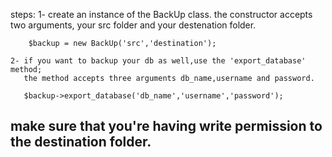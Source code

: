 steps:
	1- create an instance of the BackUp class.
	   the constructor accepts two arguments, your src folder and your destenation folder.
	   	
	    $backup = new BackUp('src','destination');
		
	2- if you want to backup your db as well,use the 'export_database' method;
	   the method accepts three arguments db_name,username and password.
	   
	   $backup->export_database('db_name','username','password');
	   
	   
## make sure that you're having write permission to the destination folder.
